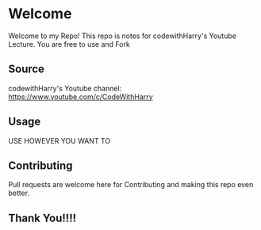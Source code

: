 # Welcome

Welcome to my Repo! This repo is notes for codewithHarry's Youtube Lecture. You are free to use and Fork

## Source

codewithHarry's Youtube channel: https://www.youtube.com/c/CodeWithHarry

## Usage

USE HOWEVER YOU WANT TO


## Contributing
Pull requests are welcome here for Contributing and making this repo even better.

## Thank You!!!!
